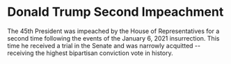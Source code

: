 # Donald Trump Second Impeachment

The 45th President was impeached by the House of Representatives for a second time following the events of the January 6, 2021 insurrection. This time he received a trial in the Senate and was narrowly acquitted -- receiving the highest bipartisan conviction vote in history.
